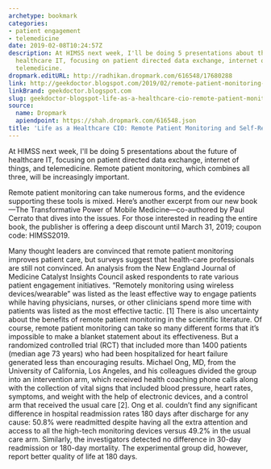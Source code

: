 ```yaml
---
archetype: bookmark
categories:
- patient engagement
- telemedicine
date: 2019-02-08T10:24:57Z
description: At HIMSS next week, I'll be doing 5 presentations about the future of
  healthcare IT, focusing on patient directed data exchange, internet of things, and
  telemedicine.
dropmark.editURL: http://radhikan.dropmark.com/616548/17680288
link: http://geekdoctor.blogspot.com/2019/02/remote-patient-monitoring-and-self.html
linkBrand: geekdoctor.blogspot.com
slug: geekdoctor-blogspot-life-as-a-healthcare-cio-remote-patient-monitoring-and-self-responsibility
source:
  name: Dropmark
  apiendpoint: https://shah.dropmark.com/616548.json
title: 'Life as a Healthcare CIO: Remote Patient Monitoring and Self-Responsibility'
---
```

At HIMSS next week, I'll be doing 5 presentations about the future of healthcare IT, focusing on patient directed data exchange, internet of things, and telemedicine.     Remote patient monitoring,  which combines all three, will be increasingly important.

Remote patient monitoring can take numerous forms,  and the evidence supporting these tools is mixed. Here’s another excerpt from our new book—The Transformative Power of Mobile Medicine—co-authored by Paul Cerrato that dives into the issues.  For those interested in reading the entire book, the publisher is offering a deep discount until March 31, 2019; coupon code: HIMSS2019.

Many thought leaders are convinced that remote patient monitoring improves patient care, but surveys suggest that health-care professionals are still not convinced. An analysis from the New England Journal of Medicine Catalyst Insights Council asked respondents to rate various patient engagement initiatives. “Remotely monitoring using wireless devices/wearable” was listed as the least effective way to engage patients while having physicians, nurses, or other clinicians spend more time with patients was listed as the most effective tactic. [1] There is also uncertainty about the benefits of remote patient monitoring in the scientific literature. Of course, remote patient monitoring can take so many different forms that it’s impossible to make a blanket statement about its effectiveness. But a randomized controlled trial (RCT) that included more than 1400 patients (median age 73 years) who had been hospitalized for heart failure generated less than encouraging results. Michael Ong, MD, from the University of California, Los Angeles, and his colleagues divided the group into an intervention arm, which received health coaching phone calls along with the collection of vital signs that included blood pressure, heart rates, symptoms, and weight with the help of electronic devices, and a control arm that received the usual care [2]. Ong et al. couldn’t find any significant difference in hospital readmission rates 180 days after discharge for any cause: 50.8% were readmitted despite having all the extra attention and access to all the high-tech monitoring devices versus 49.2% in the usual care arm. Similarly, the investigators detected no difference in 30-day readmission or 180-day mortality. The experimental group did, however, report better quality of life at 180 days.

